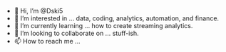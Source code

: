 - 👋 Hi, I’m @Dski5
- 👀 I’m interested in ... data, coding, analytics, automation, and finance.
- 🌱 I’m currently learning ... how to create streaming analytics.
- 💞️ I’m looking to collaborate on ... stuff-ish.
- 📫 How to reach me ...

<!---
Dski5/Dski5 is a ✨ special ✨ repository because its `README.md` (this file) appears on your GitHub profile.
You can click the Preview link to take a look at your changes.
--->
